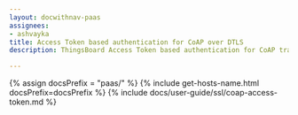 ```yaml
---
layout: docwithnav-paas
assignees:
- ashvayka
title: Access Token based authentication for CoAP over DTLS
description: ThingsBoard Access Token based authentication for CoAP transport.

---
```


{% assign docsPrefix = "paas/" %}
{% include get-hosts-name.html docsPrefix=docsPrefix %}
{% include docs/user-guide/ssl/coap-access-token.md %}
